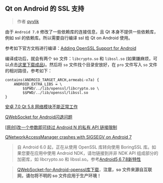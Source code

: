## Qt on Android 的 SSL 支持

> 作者 [qyvlik](http://blog.qyvlik.space)

由于 `Android 7.0` 修改了一些依赖库的连接信息，且 Qt 本身不提供一些依赖库，例如 ssl 的依赖库。所以需要自行编译 ssl 给 Qt on Android 使用。

参考如下官方文档进行编译：[Adding OpenSSL Support for Android](http://doc.qt.io/qt-5/opensslsupport.html)

编译成功后，就会有两个 so 文件：`libcrypto.so` 和 `libssl.so` (如果嫌麻烦，可以点击[这里下载成品](http://download.csdn.net/detail/nnngo/9793173))。然后将 `so` 文件找个目录安放好，在 `pro` 文件写入 `so` 文件的相对路径，参考如下：

```
contains(ANDROID_TARGET_ARCH,armeabi-v7a) {
    ANDROID_EXTRA_LIBS = \
        $$PWD/../lib/openssl/libcrypto.so \
        $$PWD/../lib/openssl/libssl.so
}
```

[安卓 7.0 Qt 5.8 网络模块不能正常工作](http://qtdream.com/topic/941/%E5%AE%89%E5%8D%93-7-0-qt-5-8-%E7%BD%91%E7%BB%9C%E6%A8%A1%E5%9D%97%E4%B8%8D%E8%83%BD%E6%AD%A3%E5%B8%B8%E5%B7%A5%E4%BD%9C)

[QWebSocket for Android闪退问题](http://www.itwendao.com/article/detail/359652.html)

[[原创]改一个参数即可绕过 Android N 的私有 API 链接限制](http://bbs.pediy.com/thread-217877.htm)

[QNetworkAccessManager crashes with SIGSEGV on Android 7](https://bugreports.qt.io/browse/QTBUG-57922)

> 自 Android 6.0 起，正在从使用 OpenSSL 库转向使用 BoringSSL 库。如果您要在应用中使用 Android NDK，请勿链接到并非 NDK API 组成部分的加密库，如 libcrypto.so 和 libssl.so。参考[Android5,6,7,8新特性](http://blog.csdn.net/fanenqian/article/details/56479714)

> [QWebSocket-for-Android-openssl库下载](http://download.csdn.net/detail/nnngo/9793173)，**注意，so 文件来源自互联网，请勿将不明的 so 文件应用于生产环境！**
